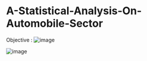 # A-Statistical-Analysis-On-Automobile-Sector
Objective : 
![image](https://github.com/user-attachments/assets/25c05248-5985-4541-9da0-2e60f1955d73)

![image](https://github.com/user-attachments/assets/a8e6ea15-c3de-478e-bbab-5006f95ed93d)

